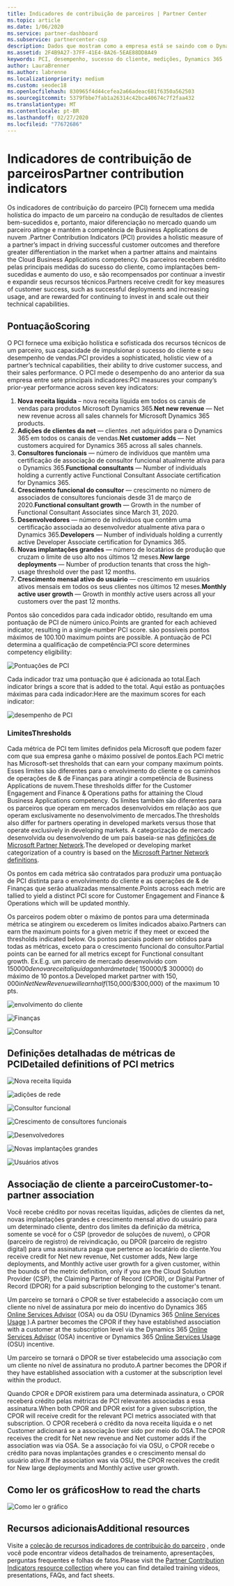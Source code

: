 ```yaml
---
title: Indicadores de contribuição de parceiros | Partner Center
ms.topic: article
ms.date: 1/06/2020
ms.service: partner-dashboard
ms.subservice: partnercenter-csp
description: Dados que mostram como a empresa está se saindo com o Dynamics 365 Customer Engagement ou o Dynamics 365 for Finance and Operations
ms.assetid: 2F4B9A27-37FF-41E4-8A26-5EAE88DD8A49
keywords: PCI, desempenho, sucesso do cliente, medições, Dynamics 365
author: LauraBrenner
ms.author: labrenne
ms.localizationpriority: medium
ms.custom: seodec18
ms.openlocfilehash: 830965f4d44cefea2a66adeac681f6350a562503
ms.sourcegitcommit: 5379fbbe7fab1a26314c42bca40674c7f2faa432
ms.translationtype: MT
ms.contentlocale: pt-BR
ms.lasthandoff: 02/27/2020
ms.locfileid: "77672686"
---
```

# <a name="partner-contribution-indicators"></a><span data-ttu-id="d018f-104">Indicadores de contribuição de parceiros</span><span class="sxs-lookup"><span data-stu-id="d018f-104">Partner contribution indicators</span></span>

<span data-ttu-id="d018f-105">Os indicadores de contribuição do parceiro (PCI) fornecem uma medida holística do impacto de um parceiro na condução de resultados de clientes bem-sucedidos e, portanto, maior diferenciação no mercado quando um parceiro atinge e mantém a competência de Business Applications de nuvem .</span><span class="sxs-lookup"><span data-stu-id="d018f-105">Partner Contribution Indicators (PCI) provides a holistic measure of a partner’s impact in driving successful customer outcomes and therefore greater differentiation in the market when a partner attains and maintains the Cloud Business Applications competency.</span></span> <span data-ttu-id="d018f-106">Os parceiros recebem crédito pelas principais medidas do sucesso do cliente, como implantações bem-sucedidas e aumento do uso, e são recompensados por continuar a investir e expandir seus recursos técnicos.</span><span class="sxs-lookup"><span data-stu-id="d018f-106">Partners receive credit for key measures of customer success, such as successful deployments and increasing usage, and are rewarded for continuing to invest in and scale out their technical capabilities.</span></span>

## <a name="scoring"></a><span data-ttu-id="d018f-107">Pontuação</span><span class="sxs-lookup"><span data-stu-id="d018f-107">Scoring</span></span>

<span data-ttu-id="d018f-108">O PCI fornece uma exibição holística e sofisticada dos recursos técnicos de um parceiro, sua capacidade de impulsionar o sucesso do cliente e seu desempenho de vendas.</span><span class="sxs-lookup"><span data-stu-id="d018f-108">PCI provides a sophisticated, holistic view of a partner’s technical capabilities, their ability to drive customer success, and their sales performance.</span></span> <span data-ttu-id="d018f-109">O PCI mede o desempenho do ano anterior da sua empresa entre sete principais indicadores:</span><span class="sxs-lookup"><span data-stu-id="d018f-109">PCI measures your company’s prior-year performance across seven key indicators:</span></span>

1. <span data-ttu-id="d018f-110">**Nova receita líquida** – nova receita líquida em todos os canais de vendas para produtos Microsoft Dynamics 365.</span><span class="sxs-lookup"><span data-stu-id="d018f-110">**Net new revenue** — Net new revenue across all sales channels for Microsoft Dynamics 365 products.</span></span>
2. <span data-ttu-id="d018f-111">**Adições de clientes da net** — clientes .net adquiridos para o Dynamics 365 em todos os canais de vendas.</span><span class="sxs-lookup"><span data-stu-id="d018f-111">**Net customer adds** — Net customers acquired for Dynamics 365 across all sales channels.</span></span>
3. <span data-ttu-id="d018f-112">**Consultores funcionais** — número de indivíduos que mantêm uma certificação de associação de consultor funcional atualmente ativa para o Dynamics 365.</span><span class="sxs-lookup"><span data-stu-id="d018f-112">**Functional consultants** — Number of individuals holding a currently active Functional Consultant Associate certification for Dynamics 365.</span></span>
4. <span data-ttu-id="d018f-113">**Crescimento funcional do consultor** — crescimento no número de associados de consultores funcionais desde 31 de março de 2020.</span><span class="sxs-lookup"><span data-stu-id="d018f-113">**Functional consultant growth** — Growth in the number of Functional Consultant Associates since March 31, 2020.</span></span>
5. <span data-ttu-id="d018f-114">**Desenvolvedores** — número de indivíduos que contêm uma certificação associada ao desenvolvedor atualmente ativa para o Dynamics 365.</span><span class="sxs-lookup"><span data-stu-id="d018f-114">**Developers** — Number of individuals holding a currently active Developer Associate certification for Dynamics 365.</span></span>
6. <span data-ttu-id="d018f-115">**Novas implantações grandes** — número de locatários de produção que cruzam o limite de uso alto nos últimos 12 meses.</span><span class="sxs-lookup"><span data-stu-id="d018f-115">**New large deployments** — Number of production tenants that cross the high-usage threshold over the past 12 months.</span></span>
7. <span data-ttu-id="d018f-116">**Crescimento mensal ativo do usuário** — crescimento em usuários ativos mensais em todos os seus clientes nos últimos 12 meses.</span><span class="sxs-lookup"><span data-stu-id="d018f-116">**Monthly active user growth** — Growth in monthly active users across all your customers over the past 12 months.</span></span>

<span data-ttu-id="d018f-117">Pontos são concedidos para cada indicador obtido, resultando em uma pontuação de PCI de número único.</span><span class="sxs-lookup"><span data-stu-id="d018f-117">Points are granted for each achieved indicator, resulting in a single-number PCI score.</span></span> <span data-ttu-id="d018f-118">são possíveis pontos máximos de 100.</span><span class="sxs-lookup"><span data-stu-id="d018f-118">100 maximum points are possible.</span></span> <span data-ttu-id="d018f-119">A pontuação de PCI determina a qualificação de competência:</span><span class="sxs-lookup"><span data-stu-id="d018f-119">PCI score determines competency eligibility:</span></span>

![Pontuações de PCI](images/pcinew1.png)

<span data-ttu-id="d018f-121">Cada indicador traz uma pontuação que é adicionada ao total.</span><span class="sxs-lookup"><span data-stu-id="d018f-121">Each indicator brings a score that is added to the total.</span></span> <span data-ttu-id="d018f-122">Aqui estão as pontuações máximas para cada indicador:</span><span class="sxs-lookup"><span data-stu-id="d018f-122">Here are the maximum scores for each indicator:</span></span>

![desempenho de PCI](images/pci/perfnew.png)

### <a name="thresholds"></a><span data-ttu-id="d018f-124">Limites</span><span class="sxs-lookup"><span data-stu-id="d018f-124">Thresholds</span></span>

<span data-ttu-id="d018f-125">Cada métrica de PCI tem limites definidos pela Microsoft que podem fazer com que sua empresa ganhe o máximo possível de pontos.</span><span class="sxs-lookup"><span data-stu-id="d018f-125">Each PCI metric has Microsoft-set thresholds that can earn your company maximum points.</span></span> <span data-ttu-id="d018f-126">Esses limites são diferentes para o envolvimento do cliente e os caminhos de operações de & de Finanças para atingir a competência de Business Applications de nuvem.</span><span class="sxs-lookup"><span data-stu-id="d018f-126">These thresholds differ for the Customer Engagement and Finance & Operations paths for attaining the Cloud Business Applications competency.</span></span> <span data-ttu-id="d018f-127">Os limites também são diferentes para os parceiros que operam em mercados desenvolvidos em relação aos que operam exclusivamente no desenvolvimento de mercados.</span><span class="sxs-lookup"><span data-stu-id="d018f-127">The thresholds also differ for partners operating in developed markets versus those that operate exclusively in developing markets.</span></span>  <span data-ttu-id="d018f-128">A categorização de mercado desenvolvida ou desenvolvendo de um país baseia-se nas [definições de Microsoft Partner Network](https://assetsprod.microsoft.com/mpn/mpn-developed-and-developing-countries.pdf).</span><span class="sxs-lookup"><span data-stu-id="d018f-128">The developed or developing market categorization of a country is based on the [Microsoft Partner Network definitions](https://assetsprod.microsoft.com/mpn/mpn-developed-and-developing-countries.pdf).</span></span>

<span data-ttu-id="d018f-129">Os pontos em cada métrica são contratados para produzir uma pontuação de PCI distinta para o envolvimento do cliente e as operações de & de Finanças que serão atualizadas mensalmente.</span><span class="sxs-lookup"><span data-stu-id="d018f-129">Points across each metric are tallied to yield a distinct PCI score for Customer Engagement and Finance & Operations which will be updated monthly.</span></span>

<span data-ttu-id="d018f-130">Os parceiros podem obter o máximo de pontos para uma determinada métrica se atingirem ou excederem os limites indicados abaixo.</span><span class="sxs-lookup"><span data-stu-id="d018f-130">Partners can earn the maximum points for a given metric if they meet or exceed the thresholds indicated below.</span></span> <span data-ttu-id="d018f-131">Os pontos parciais podem ser obtidos para todas as métricas, exceto para o crescimento funcional do consultor.</span><span class="sxs-lookup"><span data-stu-id="d018f-131">Partial points can be earned for all metrics except for Functional consultant growth.</span></span> <span data-ttu-id="d018f-132">Ex.</span><span class="sxs-lookup"><span data-stu-id="d018f-132">E.g.</span></span> <span data-ttu-id="d018f-133">um parceiro de mercado desenvolvido com $150000 de nova receita líquida ganhará metade ($ 150000/$ 300000) do máximo de 10 pontos.</span><span class="sxs-lookup"><span data-stu-id="d018f-133">a Developed market partner with $150,000 in Net New Revenue will earn half ($150,000/$300,000) of the maximum 10 pts.</span></span> 

![envolvimento do cliente](images/pci/custengagethresh.png)

![Finanças](images/pci/table_2.png
)

![Consultor](images/pci/table_3.png)

## <a name="detailed-definitions-of-pci-metrics"></a><span data-ttu-id="d018f-137">Definições detalhadas de métricas de PCI</span><span class="sxs-lookup"><span data-stu-id="d018f-137">Detailed definitions of PCI metrics</span></span>

![Nova receita líquida](images/pci/netnewrevenue.png)

![adições de rede](images/pci/netadds.png)

![Consultor funcional](images/pci/funcconsult.png)

![Crescimento de consultores funcionais](images/pci/funcgrowth2.png)

![Desenvolvedores](images/pci/developers.png) 

![Novas implantações grandes](images/pci/largedeploy.png) 

![Usuários ativos](images/pci/activeusers.png)



## <a name="customer-to-partner-association"></a><span data-ttu-id="d018f-145">Associação de cliente a parceiro</span><span class="sxs-lookup"><span data-stu-id="d018f-145">Customer-to-partner association</span></span>

<span data-ttu-id="d018f-146">Você recebe crédito por novas receitas líquidas, adições de clientes da net, novas implantações grandes e crescimento mensal ativo do usuário para um determinado cliente, dentro dos limites da definição da métrica, somente se você for o CSP (provedor de soluções de nuvem), o CPOR (parceiro de registro) de reivindicação, ou DPOR (parceiro de registro digital) para uma assinatura paga que pertence ao locatário do cliente.</span><span class="sxs-lookup"><span data-stu-id="d018f-146">You receive credit for Net new revenue, Net customer adds, New large deployments, and Monthly active user growth for a given customer, within the bounds of the metric definition, only if you are the Cloud Solution Provider (CSP), the Claiming Partner of Record (CPOR), or Digital Partner of Record (DPOR) for a paid subscription belonging to the customer's tenant.</span></span>

<span data-ttu-id="d018f-147">Um parceiro se tornará o CPOR se tiver estabelecido a associação com um cliente no nível de assinatura por meio do incentivo do Dynamics 365 [Online Services Advisor](https://support.microsoft.com/en-us/help/4501560/online-services-advisor-osa-sell-incentives-faq) (OSA) ou da OSU (Dynamics 365 [Online Services Usage](https://support.microsoft.com/en-us/help/4489988/online-services-usage-osu-incentives-faq) ).</span><span class="sxs-lookup"><span data-stu-id="d018f-147">A partner becomes the CPOR if they have established association with a customer at the subscription level via the Dynamics 365 [Online Services Advisor](https://support.microsoft.com/en-us/help/4501560/online-services-advisor-osa-sell-incentives-faq) (OSA) incentive or Dynamics 365 [Online Services Usage](https://support.microsoft.com/en-us/help/4489988/online-services-usage-osu-incentives-faq) (OSU) incentive.</span></span>

<span data-ttu-id="d018f-148">Um parceiro se tornará o DPOR se tiver estabelecido uma associação com um cliente no nível de assinatura no produto.</span><span class="sxs-lookup"><span data-stu-id="d018f-148">A partner becomes the DPOR if they have established association with a customer at the subscription level within the product.</span></span>

<span data-ttu-id="d018f-149">Quando CPOR e DPOR existirem para uma determinada assinatura, o CPOR receberá crédito pelas métricas de PCI relevantes associadas a essa assinatura.</span><span class="sxs-lookup"><span data-stu-id="d018f-149">When both CPOR and DPOR exist for a given subscription, the CPOR will receive credit for the relevant PCI metrics associated with that subscription.</span></span> <span data-ttu-id="d018f-150">O CPOR receberá o crédito da nova receita líquida e o net Customer adicionará se a associação tiver sido por meio do OSA.</span><span class="sxs-lookup"><span data-stu-id="d018f-150">The CPOR receives the credit for Net new revenue and Net customer adds if the association was via OSA.</span></span> <span data-ttu-id="d018f-151">Se a associação foi via OSU, o CPOR recebe o crédito para novas implantações grandes e o crescimento mensal do usuário ativo.</span><span class="sxs-lookup"><span data-stu-id="d018f-151">If the association was via OSU, the CPOR receives the credit for New large deployments and Monthly active user growth.</span></span> 

## <a name="how-to-read-the-charts"></a><span data-ttu-id="d018f-152">Como ler os gráficos</span><span class="sxs-lookup"><span data-stu-id="d018f-152">How to read the charts</span></span>

![Como ler o gráfico](images/pci/howto.png)

## <a name="additional-resources"></a><span data-ttu-id="d018f-154">Recursos adicionais</span><span class="sxs-lookup"><span data-stu-id="d018f-154">Additional resources</span></span>

<span data-ttu-id="d018f-155">Visite a [coleção de recursos indicadores de contribuição do parceiro](https://aka.ms/pcilearn) , onde você pode encontrar vídeos detalhados de treinamento, apresentações, perguntas frequentes e folhas de fatos.</span><span class="sxs-lookup"><span data-stu-id="d018f-155">Please visit the [Partner Contribution Indicators resource collection](https://aka.ms/pcilearn) where you can find detailed training videos, presentations, FAQs, and fact sheets.</span></span> 




